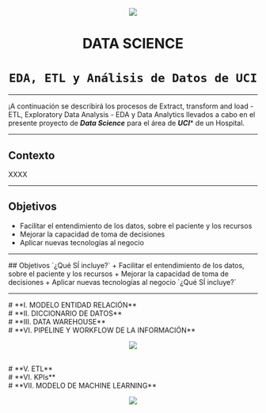 <p align=center><img src=https://github.com/espadaone/PF_UCI-/blob/d001d3245a72a4123a2a2b0d0a54eef342f06d47/images/Header.jpg><p>

# <h1 align=center> **DATA SCIENCE** </h1>

# <h1 align=center>**`EDA, ETL y Análisis de Datos de UCI`**</h1>

<hr>  

¡A continuación se describirá los procesos de Extract, transform and load - ETL, Exploratory Data Analysis - EDA y Data Analytics llevados a cabo en el presente proyecto de ***Data Science*** para el área de ***UCI**** de un Hospital.

<hr>

## Contexto
XXXX

<hr>

## Objetivos

+ Facilitar el entendimiento de los datos, sobre el paciente y  los recursos
+ Mejorar la capacidad de toma de decisiones
+ Aplicar nuevas tecnologías al negocio

<hr>
## Objetivos
`¿Qué SÍ incluye?`
+ Facilitar el entendimiento de los datos, sobre el paciente y  los recursos
+ Mejorar la capacidad de toma de decisiones
+ Aplicar nuevas tecnologías al negocio
`¿Qué SÍ incluye?`
<hr>
# **I. MODELO ENTIDAD RELACIÓN**

<br/>
# **II. DICCIONARIO DE DATOS**

<br/>
# **III. DATA WAREHOUSE**

<br/>
# **VI. PIPELINE Y WORKFLOW DE LA INFORMACIÓN**

<p align=center><img src=https://github.com/espadaone/PF_UCI-/blob/fb3a251867954bfd6f4a2ec7a0584e9f3c43b808/images/Pipeline.png><p>
  
<br/>
# **V. ETL**
  
  <br/>
# **VI. KPIs**
  
  <br/>
# **VII. MODELO DE MACHINE LEARNING**

<br/>
<p align=center><img src=https://github.com/espadaone/PF_UCI-/blob/c31c4bbdec1a6725a0daae09bac0b100a64608da/images/banner%20inferior.png><p>

<br/>
